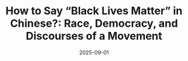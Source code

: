 ---
title: "How to Say “Black Lives Matter” in Chinese?: Race, Democracy, and Discourses of a Movement"
collection: publications
category: manuscripts
date: 2025-09-01
venue: "[Social Problems](https://academic.oup.com/socpro/advance-article/doi/10.1093/socpro/spaf024/8141202)"
slidesurl: https://academic.oup.com/socpro/advance-article/doi/10.1093/socpro/spaf024/8141202
authors: "Bin Xu, Lingxiao Chen, Xueqia Zhang"
citation: "Xu, Bin, Lingxiao Chen, and Xueqia Zhang. 2025. “How to Say ‘Black Lives Matter’ in Chinese?: Race, Democracy, and Discourses of a Movement.” Social Problems."
keywords: [Black Lives Matter, social movement, discourses, authoritarianism, globalization]
abstract: >
How are social movements that address democratic states’ wrongdoings and violence perceived and discussed by the publics under authoritarian regimes? This significant topic engages in dialogue in three key areas of social movement research—discourses, globalization, and authoritarianism. We address this topic by studying the discourses of the Black Lives Matter movement in four Chinese-speaking publics through an analysis of 1,911 reports and posts from traditional and social media. The discourses vary within and across the publics in complex and surprising ways. The diverse discourses, however, share two patterns: (1) a strong preference for stability, often expressed through exaggerating violence in the protests and using negative historical analogies to the Cultural Revolution; and (2) a popular racism, represented in the racially biased image of “uncivil Blacks.” The variations and commonality can be explained by the interactions between the authoritarian Chinese state’s different modes of involvement—restriction and intervention—and the diverse global experiences of discourse participants. The interactions enact and amplify certain elements of authoritarian political culture in the participants’ horizons of interpretation. This study paves the way for a more systematic research agenda on public discourses of social movements situated at the intersection of democracy and authoritarianism.
# slidesurl: "https://academic.oup.com/socpro/advance-article/doi/10.1093/socpro/spaf024/8141202"
# url_pdf: "https://..."   # optional
# doi: "10.xxxx/xxxxxx"    # optional
# status: published        # omit or set to "inprogress" to make it appear under WIP
---